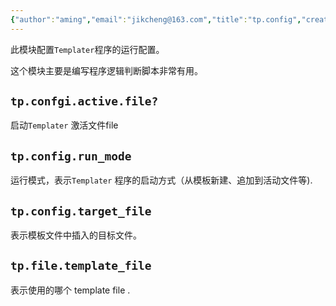 ```yaml
---
{"author":"aming","email":"jikcheng@163.com","title":"tp.config","creation_date":"2022-11-27 14:27","Last modified date":"2022-11-27 18:48","tags":"tp.config","File Folder with relative path":"soft/Doc/obsidian/Plugin/Templater","remark":null,"other":null,"dg-publish":true,"permalink":"/soft/doc/obsidian/plugin/templater/tp-config/","dgPassFrontmatter":true}
---
```



此模块配置`Templater`程序的运行配置。

这个模块主要是编写程序逻辑判断脚本非常有用。

## `tp.confgi.active.file?`

启动`Templater` 激活文件file
## `tp.config.run_mode`

运行模式，表示`Templater` 程序的启动方式（从模板新建、追加到活动文件等).

## `tp.config.target_file`

表示模板文件中插入的目标文件。
## `tp.file.template_file`

表示使用的哪个 template file .

